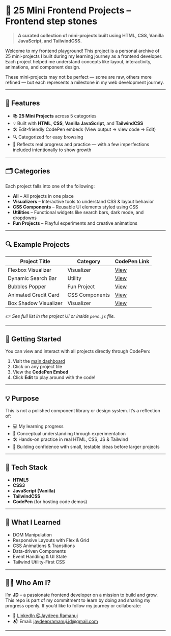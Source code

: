 # 🧪 25 Mini Frontend Projects – Frontend step stones

> **A curated collection of mini-projects built using HTML, CSS, Vanilla JavaScript, and TailwindCSS.**

Welcome to my frontend playground! This project is a personal archive of 25 mini-projects I built during my learning journey as a frontend developer. Each project helped me understand concepts like layout, interactivity, animations, and component design.

These mini-projects may not be perfect — some are raw, others more refined — but each represents a milestone in my web development journey.

---

## 🧭 Features

- 📚 **25 Mini Projects** across 5 categories
- 💡 Built with **HTML**, **CSS**, **Vanilla JavaScript**, and **TailwindCSS**
- 🛠️ Edit-friendly CodePen embeds (View output → view code → Edit)
- 🔍 Categorized for easy browsing
- 🌱 Reflects real progress and practice — with a few imperfections included intentionally to show growth

---

## 🗂️ Categories

Each project falls into one of the following:

- **All** – All projects in one place
- **Visualizers** – Interactive tools to understand CSS & layout behavior
- **CSS Components** – Reusable UI elements styled using CSS
- **Utilities** – Functional widgets like search bars, dark mode, and dropdowns
- **Fun Projects** – Playful experiments and creative animations

---

## 🔍 Example Projects

| Project Title         | Category       | CodePen Link                                        |
| --------------------- | -------------- | --------------------------------------------------- |
| Flexbox Visualizer    | Visualizer     | [View](https://codepen.io/jd-coding-03/pen/oggdwJO) |
| Dynamic Search Bar    | Utility        | [View](https://codepen.io/jd-coding-03/pen/zxxjdgY) |
| Bubbles Popper        | Fun Project    | [View](https://codepen.io/jd-coding-03/pen/wBvGVLY) |
| Animated Credit Card  | CSS Components | [View](https://codepen.io/jd-coding-03/pen/QWXLOKP) |
| Box Shadow Visualizer | Visualizer     | [View](https://codepen.io/jd-coding-03/pen/MYYGoZr) |

_👉 See full list in the project UI or inside `pens.js` file._

---

## 🚀 Getting Started

You can view and interact with all projects directly through CodePen:

1. Visit the [main dashboard](https://frontend-step-stones.vercel.app/)
2. Click on any project tile
3. View the **CodePen Embed**
4. Click **Edit** to play around with the code!

---

## 💡 Purpose

This is not a polished component library or design system. It’s a reflection of:

- 💻 My learning progress
- 🧠 Conceptual understanding through experimentation
- 🛠️ Hands-on practice in real HTML, CSS, JS & Tailwind
- 🧩 Building confidence with small, testable ideas before larger projects

---

## 📌 Tech Stack

- **HTML5**
- **CSS3**
- **JavaScript (Vanilla)**
- **TailwindCSS**
- **CodePen** (for hosting code demos)

---

## 🧠 What I Learned

- DOM Manipulation
- Responsive Layouts with Flex & Grid
- CSS Animations & Transitions
- Data-driven Components
- Event Handling & UI State
- Tailwind Utility-First CSS

---

## 🙋‍♂️ Who Am I?

I’m **JD** – a passionate frontend developer on a mission to build and grow. This repo is part of my commitment to learn by doing and sharing my progress openly. If you’d like to follow my journey or collaborate:

- 💼 [LinkedIn @Jaydeep Ramanuj](https://www.linkedin.com/in/jaydeep-ramanuj/)
- 📬 Email: <jaydeepramanuj.jd@gmail.com>

---
